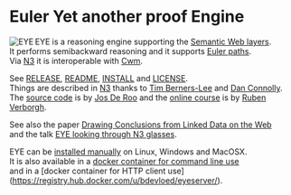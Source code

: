 # Euler Yet another proof Engine

<img align="left" src="https://josd.github.io/images/eye.png" alt="EYE"/> EYE is a reasoning engine supporting the [Semantic Web layers](http://www.w3.org/DesignIssues/diagrams/sweb-stack/2006a).<br/>
It performs semibackward reasoning and it supports [Euler paths](http://mathworld.wolfram.com/KoenigsbergBridgeProblem.html).<br/>
Via [N3](http://www.w3.org/TeamSubmission/n3/) it is interoperable with [Cwm](http://www.w3.org/2000/10/swap/doc/cwm).<br/>

See [RELEASE](https://github.com/josd/eye/blob/master/RELEASE), [README](https://github.com/josd/eye/blob/master/README), [INSTALL](https://github.com/josd/eye/blob/master/INSTALL) and [LICENSE](https://github.com/josd/eye/blob/master/LICENSE).<br/>
Things are described in [N3](http://www.w3.org/TeamSubmission/n3/) thanks to [Tim Berners-Lee](http://www.w3.org/People/Berners-Lee/) and [Dan Connolly](http://www.w3.org/People/Connolly/).<br/>
The [source code](https://github.com/josd/eye/blob/master/eye.prolog) is by [Jos De Roo](https://josd.github.io/) and the [online course](http://n3.restdesc.org/) is by [Ruben Verborgh](http://ruben.verborgh.org/).<br/>

See also the paper [Drawing Conclusions from Linked Data on the Web](http://online.qmags.com/ISW0515?cid=3244717&eid=19361&pg=25#pg25&mode2)<br/>
and the talk [EYE looking through N3 glasses](http://www.agfa.com/w3c/Talks/2012/04swig/).<br/>

EYE can be [installed manually](https://github.com/josd/eye/blob/master/INSTALL) on Linux, Windows and MacOSX.<br/>
It is also available in a [docker container for command line use](https://registry.hub.docker.com/u/bdevloed/eye/)<br/>
and in a [docker container for HTTP client use] (https://registry.hub.docker.com/u/bdevloed/eyeserver/).<br/>
